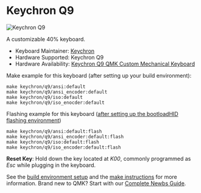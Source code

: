 # Keychron Q9

![Keychron Q9](https://i.imgur.com/G8xJ4TR.jpg)

A customizable 40% keyboard.

* Keyboard Maintainer: [Keychron](https://github.com/keychron)
* Hardware Supported: Keychron Q9
* Hardware Availability: [Keychron Q9 QMK Custom Mechanical Keyboard](https://www.keychron.com/products/keychron-q9-qmk-custom-mechanical-keyboard)

Make example for this keyboard (after setting up your build environment):

    make keychron/q9/ansi:default
    make keychron/q9/ansi_encoder:default
    make keychron/q9/iso:default
    make keychron/q9/iso_enocder:default

Flashing example for this keyboard ([after setting up the bootloadHID flashing environment](https://docs.qmk.fm/#/flashing_bootloadhid))

    make keychron/q9/ansi:default:flash
    make keychron/q9/ansi_encoder:default:flash
    make keychron/q9/iso:default:flash
    make keychron/q9/iso_encoder:default:flash

**Reset Key**: Hold down the key located at *K00*, commonly programmed as *Esc* while plugging in the keyboard.

See the [build environment setup](https://docs.qmk.fm/#/getting_started_build_tools) and the [make instructions](https://docs.qmk.fm/#/getting_started_make_guide) for more information. Brand new to QMK? Start with our [Complete Newbs Guide](https://docs.qmk.fm/#/newbs).
